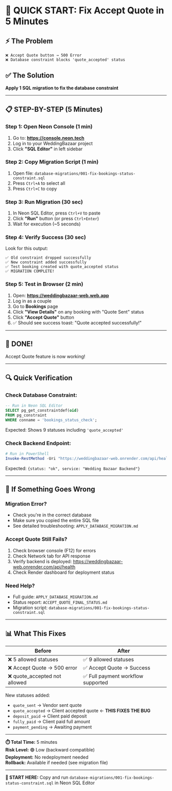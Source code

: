 # 🚀 QUICK START: Fix Accept Quote in 5 Minutes

## ⚡ The Problem
```
❌ Accept Quote button → 500 Error
❌ Database constraint blocks 'quote_accepted' status
```

## ✅ The Solution
**Apply 1 SQL migration to fix the database constraint**

---

## 📋 STEP-BY-STEP (5 Minutes)

### Step 1: Open Neon Console (1 min)
1. Go to: **https://console.neon.tech**
2. Log in to your WeddingBazaar project
3. Click **"SQL Editor"** in left sidebar

### Step 2: Copy Migration Script (1 min)
1. Open file: `database-migrations/001-fix-bookings-status-constraint.sql`
2. Press `Ctrl+A` to select all
3. Press `Ctrl+C` to copy

### Step 3: Run Migration (30 sec)
1. In Neon SQL Editor, press `Ctrl+V` to paste
2. Click **"Run"** button (or press `Ctrl+Enter`)
3. Wait for execution (~5 seconds)

### Step 4: Verify Success (30 sec)
Look for this output:
```
✅ Old constraint dropped successfully
✅ New constraint added successfully
✅ Test booking created with quote_accepted status
✅ MIGRATION COMPLETE!
```

### Step 5: Test in Browser (2 min)
1. Open: **https://weddingbazaar-web.web.app**
2. Log in as a couple
3. Go to **Bookings** page
4. Click **"View Details"** on any booking with "Quote Sent" status
5. Click **"Accept Quote"** button
6. ✅ Should see success toast: "Quote accepted successfully!"

---

## 🎉 DONE!
Accept Quote feature is now working!

---

## 🔍 Quick Verification

### Check Database Constraint:
```sql
-- Run in Neon SQL Editor
SELECT pg_get_constraintdef(oid) 
FROM pg_constraint 
WHERE conname = 'bookings_status_check';
```

Expected: Shows 9 statuses including `'quote_accepted'`

### Check Backend Endpoint:
```powershell
# Run in PowerShell
Invoke-RestMethod -Uri "https://weddingbazaar-web.onrender.com/api/health"
```

Expected: `{status: "ok", service: "Wedding Bazaar Backend"}`

---

## 🐛 If Something Goes Wrong

### Migration Error?
- Check you're in the correct database
- Make sure you copied the entire SQL file
- See detailed troubleshooting: `APPLY_DATABASE_MIGRATION.md`

### Accept Quote Still Fails?
1. Check browser console (F12) for errors
2. Check Network tab for API response
3. Verify backend is deployed: https://weddingbazaar-web.onrender.com/api/health
4. Check Render dashboard for deployment status

### Need Help?
- Full guide: `APPLY_DATABASE_MIGRATION.md`
- Status report: `ACCEPT_QUOTE_FINAL_STATUS.md`
- Migration script: `database-migrations/001-fix-bookings-status-constraint.sql`

---

## 📊 What This Fixes

| Before | After |
|--------|-------|
| ❌ 5 allowed statuses | ✅ 9 allowed statuses |
| ❌ Accept Quote → 500 error | ✅ Accept Quote → Success |
| ❌ quote_accepted not allowed | ✅ Full payment workflow supported |

New statuses added:
- `quote_sent` → Vendor sent quote
- `quote_accepted` → Client accepted quote ← **THIS FIXES THE BUG**
- `deposit_paid` → Client paid deposit
- `fully_paid` → Client paid full amount
- `payment_pending` → Awaiting payment

---

**⏱️ Total Time:** 5 minutes  
**Risk Level:** 🟢 Low (backward compatible)  
**Deployment:** No redeployment needed  
**Rollback:** Available if needed (see migration file)

---

**🎯 START HERE:** Copy and run `database-migrations/001-fix-bookings-status-constraint.sql` in Neon SQL Editor
